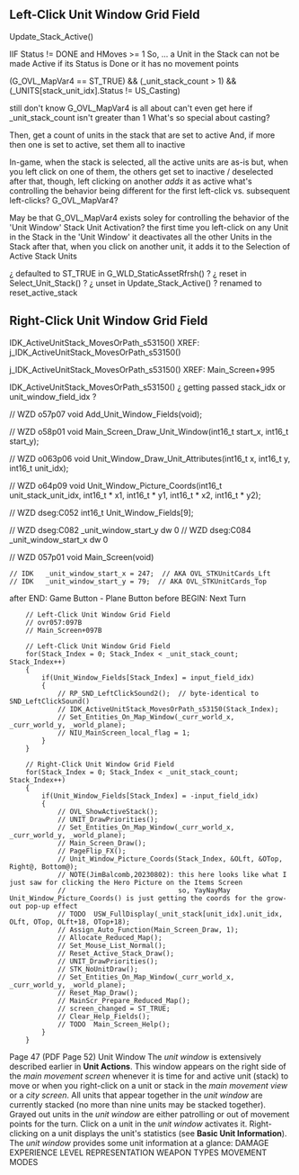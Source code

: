 







## Left-Click Unit Window Grid Field

Update_Stack_Active()

IIF
    Status != DONE  and  HMoves >= 1
So, ...
    a Unit in the Stack can not be made Active if its Status is Done or it has no movement points

(G_OVL_MapVar4 == ST_TRUE) && (_unit_stack_count > 1) && (_UNITS[stack_unit_idx].Status != US_Casting)

still don't know G_OVL_MapVar4 is all about
can't even get here if _unit_stack_count isn't greater than 1
What's so special about casting?

Then, get a count of units in the stack that are set to active
And, if more then one is set to active, set them all to inactive

In-game, when the stack is selected, all the active units are as-is
    but, when you left click on one of them, the others get set to inactive / deselected
    after that, though, left clicking on another *adds* it as active
    what's controlling the behavior being different for the first left-click vs. subsequent left-clicks?
    G_OVL_MapVar4?

May be that G_OVL_MapVar4 exists soley for controlling the behavior of the 'Unit Window' Stack Unit Activation?
    the first time you left-click on any Unit in the Stack in the 'Unit Window'
        it deactivates all the other Units in the Stack
    after that, when you click on another unit,
        it adds it to the Selection of Active Stack Units

¿ defaulted to ST_TRUE in G_WLD_StaticAssetRfrsh() ?
¿ reset in Select_Unit_Stack() ?
¿ unset in Update_Stack_Active() ?
renamed to reset_active_stack





## Right-Click Unit Window Grid Field









IDK_ActiveUnitStack_MovesOrPath_s53150()
XREF:
    j_IDK_ActiveUnitStack_MovesOrPath_s53150()

j_IDK_ActiveUnitStack_MovesOrPath_s53150()
XREF:
    Main_Screen+995

IDK_ActiveUnitStack_MovesOrPath_s53150()
    ¿ getting passed stack_idx or unit_window_field_idx ?











// WZD o57p07
void Add_Unit_Window_Fields(void);

// WZD o58p01
void Main_Screen_Draw_Unit_Window(int16_t start_x, int16_t start_y);

// WZD o063p06
void Unit_Window_Draw_Unit_Attributes(int16_t x, int16_t y, int16_t unit_idx);

// WZD o64p09
void Unit_Window_Picture_Coords(int16_t unit_stack_unit_idx, int16_t * x1, int16_t * y1, int16_t * x2, int16_t * y2);


// WZD dseg:C052
int16_t Unit_Window_Fields[9];

// WZD dseg:C082 _unit_window_start_y dw 0
// WZD dseg:C084 _unit_window_start_x dw 0



// WZD 057p01
void Main_Screen(void)

    // IDK   _unit_window_start_x = 247;  // AKA OVL_STKUnitCards_Lft
    // IDK   _unit_window_start_y = 79;  // AKA OVL_STKUnitCards_Top


after
    END: Game Button - Plane Button
before
    BEGIN: Next Turn

        // Left-Click Unit Window Grid Field
        // ovr057:097B
        // Main_Screen+097B

        // Left-Click Unit Window Grid Field
        for(Stack_Index = 0; Stack_Index < _unit_stack_count; Stack_Index++)
        {
            if(Unit_Window_Fields[Stack_Index] = input_field_idx)
            {
                // RP_SND_LeftClickSound2();  // byte-identical to SND_LeftClickSound() 
                // IDK_ActiveUnitStack_MovesOrPath_s53150(Stack_Index);
                // Set_Entities_On_Map_Window(_curr_world_x, _curr_world_y, _world_plane);
                // NIU_MainScreen_local_flag = 1;
            }
        }
        
        // Right-Click Unit Window Grid Field
        for(Stack_Index = 0; Stack_Index < _unit_stack_count; Stack_Index++)
        {
            if(Unit_Window_Fields[Stack_Index] = -input_field_idx)
            {
                // OVL_ShowActiveStack();
                // UNIT_DrawPriorities();
                // Set_Entities_On_Map_Window(_curr_world_x, _curr_world_y, _world_plane);
                // Main_Screen_Draw();
                // PageFlip_FX();
                // Unit_Window_Picture_Coords(Stack_Index, &OLft, &OTop, Right@, Bottom@);
                // NOTE(JimBalcomb,20230802): this here looks like what I just saw for clicking the Hero Picture on the Items Screen
                //                            so, YayNayMay Unit_Window_Picture_Coords() is just getting the coords for the grow-out pop-up effect
                // TODO  USW_FullDisplay(_unit_stack[unit_idx].unit_idx, OLft, OTop, OLft+18, OTop+18);
                // Assign_Auto_Function(Main_Screen_Draw, 1);
                // Allocate_Reduced_Map();
                // Set_Mouse_List_Normal();
                // Reset_Active_Stack_Draw();
                // UNIT_DrawPriorities();
                // STK_NoUnitDraw();
                // Set_Entities_On_Map_Window(_curr_world_x, _curr_world_y, _world_plane);
                // Reset_Map_Draw();
                // MainScr_Prepare_Reduced_Map();
                // screen_changed = ST_TRUE;
                // Clear_Help_Fields();
                // TODO  Main_Screen_Help();
            }
        }








Page 47  (PDF Page 52)
Unit Window
The *unit window* is extensively described earlier in **Unit Actions**.
This window appears on the right side of the *main movement screen* whenever it is time for and active unit (stack) to move or when you right-click on a unit or stack in the *main movement view* or a *city screen*.
All units that appear together in the *unit window* are currently stacked (no more than nine units may be stacked together).
Grayed out units in the *unit window* are either patrolling or out of movement points for the turn.
Click on a unit in the *unit window* activates it.
Right-clicking on a unit displays the unit's statistics (see **Basic Unit Information**).
The *unit window* provides some unit information at a glance:
DAMAGE
EXPERIENCE LEVEL REPRESENTATION
WEAPON TYPES
MOVEMENT MODES
